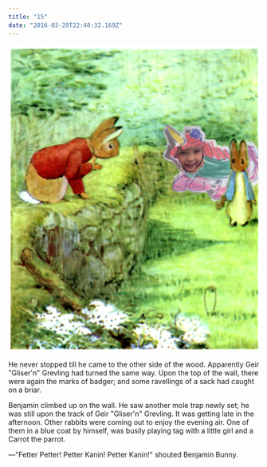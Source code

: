 ```yaml
---
title: "15"
date: "2016-03-29T22:40:32.169Z"
---
```


![Geir Gliser'n Grevling & Herr Havre Rev](./11_1_Geir_Farger.png)


He never stopped till he came to the other side of the wood. Apparently Geir "Gliser'n" Grevling had turned the same way. Upon the top of the wall, there were again the marks of badger; and some ravellings of a sack had caught on a briar.

Benjamin climbed up on the wall. He saw another mole trap newly set; he was still upon the track of Geir "Gliser'n" Grevling. It was getting late in the afternoon. Other rabbits were coming out to enjoy the evening air. One of them in a blue coat by himself, was busily playing tag with a little girl and a Carrot the parrot.

—"Fetter Petter! Petter Kanin! Petter Kanin!" shouted Benjamin Bunny.<br/>

<!--
–"Et sverd!" sa Lillian<br/>
–"Et sverd!" sa Lillian<br/> -->